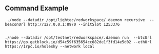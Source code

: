## Command Example

     ./node --datadir /opt/lightec/redworkspace/.daemon recursive  --beaconUrl http://127.0.0.1:8970 --initSlot 1253376


    ./node --datadir /opt/testnet/redworkspace/.daemon run  --btcUrl https://go.getblock.io/d54c59f635654cc082de1f3fd14e5d02 --ethUrl https://1rpc.io/holesky --network local


    
    




